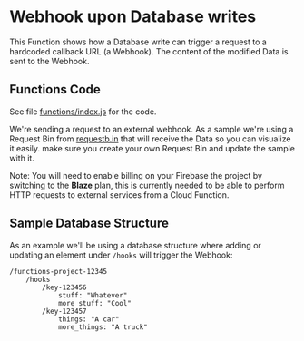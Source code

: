 # Webhook upon Database writes

This Function shows how a Database write can trigger a request to a hardcoded callback URL (a Webhook). The content of the modified Data is sent to the Webhook.

## Functions Code

See file [functions/index.js](functions/index.js) for the code.

We're sending a request to an external webhook. As a sample we're using a Request Bin from [requestb.in](http://requestb.in) that will receive the Data so you can visualize it easily. make sure you create your own Request Bin and update the sample with it.

Note: You will need to enable billing on your Firebase the project by switching to the **Blaze** plan, this is currently needed to be able to perform HTTP requests to external services from a Cloud Function.

## Sample Database Structure

As an example we'll be using a database structure where adding or updating an element under `/hooks` will trigger the Webhook:

```
/functions-project-12345
    /hooks
        /key-123456
            stuff: "Whatever"
            more_stuff: "Cool"
        /key-123457
            things: "A car"
            more_things: "A truck"
```
